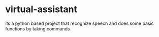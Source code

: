# virtual-assistant
its a python based project that recognize speech and does some basic functions by taking commands

